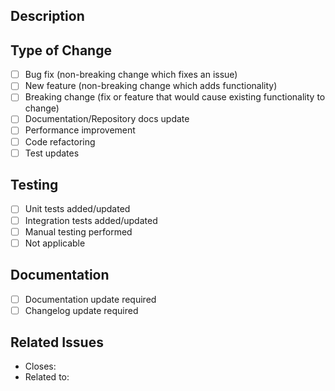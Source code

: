 ## Description
<!-- Describe your changes in detail -->

## Type of Change
<!-- Mark relevant items with an [x] -->
- [ ] Bug fix (non-breaking change which fixes an issue)
- [ ] New feature (non-breaking change which adds functionality)
- [ ] Breaking change (fix or feature that would cause existing functionality to change)
- [ ] Documentation/Repository docs update
- [ ] Performance improvement
- [ ] Code refactoring
- [ ] Test updates

## Testing
<!-- How has this been tested? -->
- [ ] Unit tests added/updated
- [ ] Integration tests added/updated
- [ ] Manual testing performed
- [ ] Not applicable

## Documentation
<!-- Mark relevant items with an [x] -->
- [ ] Documentation update required
- [ ] Changelog update required

## Related Issues
<!-- Link related issues below. Insert the issue link or issue number -->
- Closes: <!-- insert issue link here -->
- Related to: <!-- insert issue link here -->
